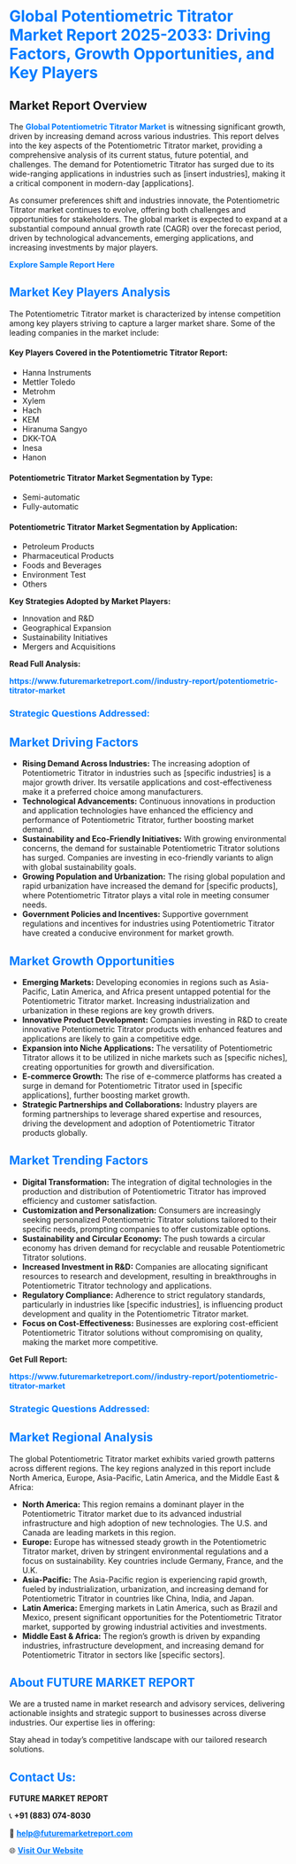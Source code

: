 <h1 style="color: #007BFF;">Global Potentiometric Titrator Market Report 2025-2033: Driving Factors, Growth Opportunities, and Key Players</h1>

<section id="overview">
<h2>Market Report Overview</h2>
<p>The <a href="https://www.futuremarketreport.com//industry-report/potentiometric-titrator-market" style="color: #007BFF; text-decoration: none;"><strong>Global Potentiometric Titrator Market</strong></a> is witnessing significant growth, driven by increasing demand across various industries. This report delves into the key aspects of the Potentiometric Titrator market, providing a comprehensive analysis of its current status, future potential, and challenges. The demand for Potentiometric Titrator has surged due to its wide-ranging applications in industries such as [insert industries], making it a critical component in modern-day [applications].</p>
<p>As consumer preferences shift and industries innovate, the Potentiometric Titrator market continues to evolve, offering both challenges and opportunities for stakeholders. The global market is expected to expand at a substantial compound annual growth rate (CAGR) over the forecast period, driven by technological advancements, emerging applications, and increasing investments by major players.</p>
</section>

<section id="overview">
<p><a href="https://www.futuremarketreport.com//request-sample/reportId=60376" style="color: #007BFF; text-decoration: none;"><strong>Explore Sample Report Here</strong></a></p>
</section>

<section id="key-players">
<h2 style="color: #007BFF;">Market Key Players Analysis</h2>
<p>The Potentiometric Titrator market is characterized by intense competition among key players striving to capture a larger market share. Some of the leading companies in the market include:</p>
<h4>Key Players Covered in the Potentiometric Titrator Report:</h4>
<ul><li>Hanna Instruments</li><li>Mettler Toledo</li><li>Metrohm</li><li>Xylem</li><li>Hach</li><li>KEM</li><li>Hiranuma Sangyo</li><li>DKK-TOA</li><li>Inesa</li><li>Hanon</li></ul>
<h4>Potentiometric Titrator Market Segmentation by Type:</h4>
<ul><li>Semi-automatic</li><li>Fully-automatic</li></ul>

<h4>Potentiometric Titrator Market Segmentation by Application:</h4>
<ul><li>Petroleum Products</li><li>Pharmaceutical Products</li><li>Foods and Beverages</li><li>Environment Test</li><li>Others</li></ul>
<p><strong>Key Strategies Adopted by Market Players:</strong></p>
<ul>
<li>Innovation and R&D</li>
<li>Geographical Expansion</li>
<li>Sustainability Initiatives</li>
<li>Mergers and Acquisitions</li>
</ul>
</section>

<section>
<p><strong>Read Full Analysis: </strong></p><a href="https://www.futuremarketreport.com//industry-report/potentiometric-titrator-market" style="color: #007BFF; text-decoration: none;"><strong>https://www.futuremarketreport.com//industry-report/potentiometric-titrator-market</strong></a>
<h3 style="color: #007BFF;">Strategic Questions Addressed:</h3>
</section>

<section id="driving-factors">
<h2 style="color: #007BFF;">Market Driving Factors</h2>
<ul>
<li><strong>Rising Demand Across Industries:</strong> The increasing adoption of Potentiometric Titrator in industries such as [specific industries] is a major growth driver. Its versatile applications and cost-effectiveness make it a preferred choice among manufacturers.</li>
<li><strong>Technological Advancements:</strong> Continuous innovations in production and application technologies have enhanced the efficiency and performance of Potentiometric Titrator, further boosting market demand.</li>
<li><strong>Sustainability and Eco-Friendly Initiatives:</strong> With growing environmental concerns, the demand for sustainable Potentiometric Titrator solutions has surged. Companies are investing in eco-friendly variants to align with global sustainability goals.</li>
<li><strong>Growing Population and Urbanization:</strong> The rising global population and rapid urbanization have increased the demand for [specific products], where Potentiometric Titrator plays a vital role in meeting consumer needs.</li>
<li><strong>Government Policies and Incentives:</strong> Supportive government regulations and incentives for industries using Potentiometric Titrator have created a conducive environment for market growth.</li>
</ul>
</section>

<section id="growth-opportunities">
<h2 style="color: #007BFF;">Market Growth Opportunities</h2>
<ul>
<li><strong>Emerging Markets:</strong> Developing economies in regions such as Asia-Pacific, Latin America, and Africa present untapped potential for the Potentiometric Titrator market. Increasing industrialization and urbanization in these regions are key growth drivers.</li>
<li><strong>Innovative Product Development:</strong> Companies investing in R&D to create innovative Potentiometric Titrator products with enhanced features and applications are likely to gain a competitive edge.</li>
<li><strong>Expansion into Niche Applications:</strong> The versatility of Potentiometric Titrator allows it to be utilized in niche markets such as [specific niches], creating opportunities for growth and diversification.</li>
<li><strong>E-commerce Growth:</strong> The rise of e-commerce platforms has created a surge in demand for Potentiometric Titrator used in [specific applications], further boosting market growth.</li>
<li><strong>Strategic Partnerships and Collaborations:</strong> Industry players are forming partnerships to leverage shared expertise and resources, driving the development and adoption of Potentiometric Titrator products globally.</li>
</ul>
</section>

<section id="trending-factors">
<h2 style="color: #007BFF;">Market Trending Factors</h2>
<ul>
<li><strong>Digital Transformation:</strong> The integration of digital technologies in the production and distribution of Potentiometric Titrator has improved efficiency and customer satisfaction.</li>
<li><strong>Customization and Personalization:</strong> Consumers are increasingly seeking personalized Potentiometric Titrator solutions tailored to their specific needs, prompting companies to offer customizable options.</li>
<li><strong>Sustainability and Circular Economy:</strong> The push towards a circular economy has driven demand for recyclable and reusable Potentiometric Titrator solutions.</li>
<li><strong>Increased Investment in R&D:</strong> Companies are allocating significant resources to research and development, resulting in breakthroughs in Potentiometric Titrator technology and applications.</li>
<li><strong>Regulatory Compliance:</strong> Adherence to strict regulatory standards, particularly in industries like [specific industries], is influencing product development and quality in the Potentiometric Titrator market.</li>
<li><strong>Focus on Cost-Effectiveness:</strong> Businesses are exploring cost-efficient Potentiometric Titrator solutions without compromising on quality, making the market more competitive.</li>
</ul>
</section>

<section>
<p><strong>Get Full Report: </strong></p><a href="https://www.futuremarketreport.com//industry-report/potentiometric-titrator-market" style="color: #007BFF; text-decoration: none;"><strong>https://www.futuremarketreport.com//industry-report/potentiometric-titrator-market</strong></a>
<h3 style="color: #007BFF;">Strategic Questions Addressed:</h3>
</section>


<section id="regional-analysis">
<h2 style="color: #007BFF;">Market Regional Analysis</h2>
<p>The global Potentiometric Titrator market exhibits varied growth patterns across different regions. The key regions analyzed in this report include North America, Europe, Asia-Pacific, Latin America, and the Middle East & Africa:</p>
<ul>
<li><strong>North America:</strong> This region remains a dominant player in the Potentiometric Titrator market due to its advanced industrial infrastructure and high adoption of new technologies. The U.S. and Canada are leading markets in this region.</li>
<li><strong>Europe:</strong> Europe has witnessed steady growth in the Potentiometric Titrator market, driven by stringent environmental regulations and a focus on sustainability. Key countries include Germany, France, and the U.K.</li>
<li><strong>Asia-Pacific:</strong> The Asia-Pacific region is experiencing rapid growth, fueled by industrialization, urbanization, and increasing demand for Potentiometric Titrator in countries like China, India, and Japan.</li>
<li><strong>Latin America:</strong> Emerging markets in Latin America, such as Brazil and Mexico, present significant opportunities for the Potentiometric Titrator market, supported by growing industrial activities and investments.</li>
<li><strong>Middle East & Africa:</strong> The region’s growth is driven by expanding industries, infrastructure development, and increasing demand for Potentiometric Titrator in sectors like [specific sectors].</li>
</ul>
</section>

<footer>
<h2 style="color: #007BFF;">About FUTURE MARKET REPORT</h2>
<p>We are a trusted name in market research and advisory services, delivering actionable insights and strategic support to businesses across diverse industries. Our expertise lies in offering:</p>

<p>Stay ahead in today’s competitive landscape with our tailored research solutions.</p>

<h2 style="color: #007BFF;">Contact Us:</h2>
<p><strong>FUTURE MARKET REPORT</strong></p>
<p>📞 <strong>+91 (883) 074-8030</strong></p>
<p>📧 <strong><a href="mailto:help@futuremarketreport.com" style="color: #007BFF;">help@futuremarketreport.com</a></strong></p>
<p>🌐 <strong><a href="https://www.futuremarketreport.com/" style="color: #007BFF;">Visit Our Website</a></strong></p>
</footer>